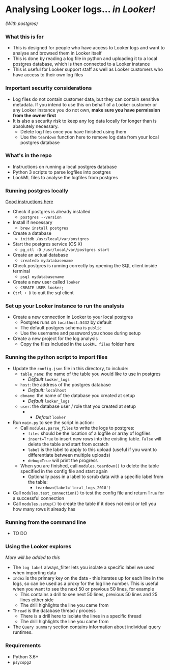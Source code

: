 # Analysing Looker logs... *in Looker!*
*(With postgres)*

### What this is for
* This is designed for people who have access to Looker logs and want to analyse and browsed them in Looker itself
* This is done by reading a log file in python and uploading it to a local postgres database, which is then connected to a Looker instance
* This is useful for Looker support staff as well as Looker customers who have access to their own log files


### **Important** security considerations

* Log files do not contain customer data, but they can contain sensitive metadata. If you intend to use this on behalf of a Looker customer or any Looker instance you do not own, **make sure you have permission from the owner first**
* It is also a security risk to keep any log data locally for longer than is absolutely necessary.
  * Delete log files once you have finished using them
  * Use the `teardown` function here to remove log data from your local postgres database


### What's in the repo
* Instructions on running a local postgres database
* Python 3 scripts to parse logfiles into postgres
* LookML files to analyse the logfiles from postgres


### Running postgres locally

[Good instructions here](https://www.robinwieruch.de/postgres-sql-macos-setup/)

* Check if postgres is already installed
  * `postgres --version`
* Install if necessary
  * `brew install postgres`
* Create a database
  * `initdb /usr/local/var/postgres`
* Start the postgres service (OS X)
  * `pg_ctl -D /usr/local/var/postgres start`
* Create an actual database
  * `createdb mydatabasename`
* Check postgres is running correctly by opening the SQL client inside terminal
  * `psql mydatabasename`
* Create a new user called `looker`
  * `CREATE USER looker;`
* `Ctrl + D` to quit the sql client


### Set up your Looker instance to run the analysis

* Create a new connection in Looker to your local postgres
  * Postgres runs on `localhost:5432` by default
  * The default postgres schema is `public`
  * Use the username and password you chose during setup
* Create a new project for the log analysis
  * Copy the files included in the `LookML files` folder here


### Running the python script to import files

* Update the `config.json` file in this directory, to include:
  * `table_name`: the name of the table you would like to use in postgres
    * _Default_ `looker_logs`
  * `host`: the address of the postgres database
    * _Default:_ `localhost`
  * `dbname`: the name of the database you created at setup
    * _Default_ `looker_logs`
  * `user`: the database user / role that you created at setup
    * * _Default_ `looker`
* Run `main.py` to see the script in action:
  * Call `modules.parse_files` to write the logs to postgres:
    * `files` should be the location of a logfile or array of logfiles
    * `insert=True` to insert new rows into the existing table. `False` will delete the table and start from scratch
    * `label` is the label to apply to this upload (useful if you want to differentiate between multiple uploads)
    * `debug=True` will print the progress
  * When you are finished, call `modules.teardown()` to delete the table specified in the config file and start again
    * Optionally pass in a label to scrub data with a specific label from the table:
      * `teardown(label='local_logs_2018')` 
* Call `modules.test_connection()` to test the config file and return `True` for a successful connection
* Call `modules.setup()` to create the table if it does not exist or tell you how many rows it already has


### Running from the command line
  * TO DO

### Using the Looker explores
_More will be added to this_

* The `log label` always_filter lets you isolate a specific label we used when importing data
* `Index` is the primary key on the data - this iterates up for each line in the logs, so can be used as a proxy for the log line number. This is useful when you want to see the next 50 or previous 50 lines, for example
  * This contains a drill to see next 50 lines, previous 50 lines and 25 lines either side
  * The drill highlights the line you came from
* `Thread` is the database thread / process 
  * There is a drill here to isolate the lines in a specific thread
  * The drill highlights the line you came from
* The `Query summary` section contains information about individual query runtimes. 

### Requirements
* Python 3.6+
* `psycopg2`